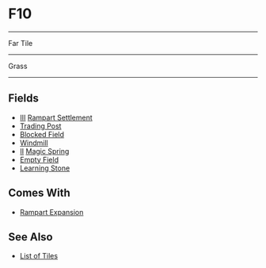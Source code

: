 # F10

___
Far Tile
___
Grass
___


## Fields

- [Ⅲ](../difficulties.md) [Rampart Settlement](../towns/rampart.md)
- [Trading Post](../trading.md)
- [Blocked Field](../keywords/blocked_field.md)
- [Windmill](../fields/windmill.md)
- [Ⅱ](../difficulties.md) [Magic Spring](../fields/magic_spring.md)
- [Empty Field](../keywords/empty_field.md)
- [Learning Stone](../fields/learning_stone.md)


## Comes With

- [Rampart Expansion](../content/rampart_expansion.md)


## See Also

- [List of Tiles](index.md)
